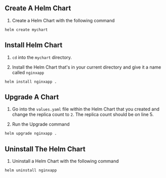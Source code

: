 ## Create A Helm Chart
1. Create a Helm Chart with the following command
```
helm create mychart
```

## Install Helm Chart
1. `cd` into the `mychart` directory.

2. Install the Helm Chart that's in your current directory and give it a name called `nginxapp`
```
helm install nginxapp .
```

## Upgrade A Chart

1. Go into the `values.yaml` file within the Helm Chart that you created and change the replica count to `2`. The replica count should be on line 5.

2. Run the Upgrade command
```
helm upgrade nginxapp .
```

## Uninstall The Helm Chart
1. Uninstall a Helm Chart with the following command
```
helm uninstall nginxapp
```